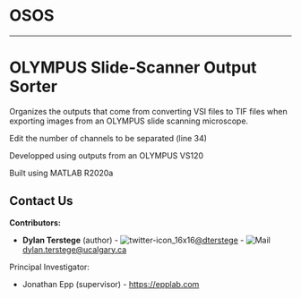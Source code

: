 # OSOS
--------

# OLYMPUS Slide-Scanner Output Sorter

Organizes the outputs that come from converting VSI files to TIF files when exporting images from an OLYMPUS slide scanning microscope.

Edit the number of channels to be separated (line 34)

Developped using outputs from an OLYMPUS VS120

Built using MATLAB R2020a

## Contact Us

**Contributors:**
- **Dylan Terstege** (author) - ![twitter-icon_16x16](https://user-images.githubusercontent.com/44174532/113163958-e3d3e400-91fd-11eb-8d79-17906d8d3f25.png)[@dterstege](https://twitter.com/dterstege) - ![Mail](https://user-images.githubusercontent.com/44174532/113164412-50e77980-91fe-11eb-9282-dd83852578ce.png)
<dylan.terstege@ucalgary.ca>


Principal Investigator:
- Jonathan Epp (supervisor) - https://epplab.com
